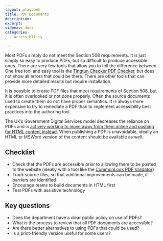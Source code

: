 ```yaml
---
layout: playbook
title: PDF Documents
description: 
excerpt: 
sidenav: docs
categories:
  - Accessibility

---
```


Most PDFs simply do not meet the Section 508 requirements. It is just simply so easy to produce PDFs, but so difficult to produce accessible ones. There are very few tools that allow you to tell the difference between. One free tool and easy tool is the [Tingtun Checker PDF Checker](http://checkers.eiii.eu/en/pdfcheck/), but does not show all errors that could be there. There are other tools that can provide more detailed results but require installation.

It is possible to create PDF files that meet requirements of Section 508, but it is often overlooked or not done properly. Often the source documents used to create them do not have proper semantics. It is always more expensive to try to remediate a PDF than to implement accessibility best practices into the authoring tool.

The UK’s Government Digital Services model decreases the reliance on PDFs and is [actively working to move away from them online and pushing for HTML content instead](https://gds.blog.gov.uk/2018/07/16/why-gov-uk-content-should-be-published-in-html-and-not-pdf/). When publishing a PDF is unavoidable, ideally an HTML or MSWord version of the content should be available as well.

## Checklist

* Check that the PDFs are accessible prior to allowing them to be posted to the website (ideally with a tool like the [CommonLook PDF Validator](https://commonlook.com/best-pdf-validator-is-free-for-everyone/))
* Track source files, so that additional improvements can be made, if barriers are identified
* Encourage teams to build documents in HTML first
* Test PDFs with assistive technology
    

## Key questions

* Does the department have a clear public policy on use of PDFs?
* What is the process to review that all PDF documents are accessible?
* Are there better alternatives to using PDFs that could be used?
* Is a print-friendly version useful for some users?
